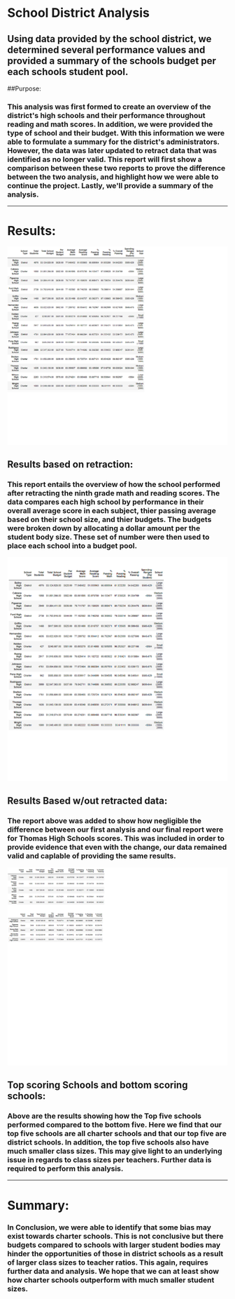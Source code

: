 # School District Analysis
## Using data provided by the school district, we determined several performance values and provided a summary of the schools budget per each schools student pool. 
##Purpose:
### This analysis was first formed to create an overview of the district's high schools and their performance throughout reading and math scores. In addition, we were provided the type of school and their budget. With this information we were able to formulate a summary for the district's administrators. However, the data was later updated to retract data that was identified as no longer valid. This report will first show a comparison between these two reports to prove the difference between the two analysis, and highlight how we were able to continue the project. Lastly, we'll provide a summary of the analysis. 
---
# Results:
![Final_Report](https://github.com/Gdreyes172/School_District_Analysis/blob/main/Resources/PyCitySchool_Challenge_results.png)
## Results based on retraction:
### This report entails the overview of how the school performed after retracting the ninth grade math and reading scores. The data compares each high school by performance in their overall average score in each subject, thier passing average based on their school size, and thier budgets. The budgets were broken down by allocating a dollar amount per the student body size. These set of number were then used to place each school into a budget pool. 
![First_Report](https://github.com/Gdreyes172/School_District_Analysis/blob/main/Resources/PyCitySchool_results.png)
## Results Based w/out retracted data:
### The report above was added to show how negligible the difference between our first analysis and our final report were for Thomas High Schools scores. This was included in order to provide evidence that even with the change, our data remained valid and caplable of providing the same results. 
![Top:Bottom_Scores](https://github.com/Gdreyes172/School_District_Analysis/blob/main/Resources/PyCitySchool_Challenge_Top_BottomSchools.png)
## Top scoring Schools and bottom scoring schools:
### Above are the results showing how the Top five schools performed compared to the bottom five. Here we find that our top five schools are all charter schools and that our top five are district schools. In addition, the top five schools also have much smaller class sizes. This may give light to an underlying issue in regards to class sizes per teachers. Further data is required to perform this analysis. 
---
# Summary:
### In Conclusion, we were able to identify that some bias may exist towards charter schools. This is not conclusive but there budgets compared to schools with larger student bodies may hinder the opportunities of those in district schools as a result of larger class sizes to teacher ratios. This again, requires further data and analysis. We hope that we can at least show how charter schools outperform with much smaller student sizes. 
